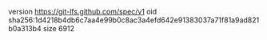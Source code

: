 version https://git-lfs.github.com/spec/v1
oid sha256:1d4218b4db6c7aa4e99b0c8ac3a4efd642e91383037a71f81a9ad821b0a313b4
size 6912

